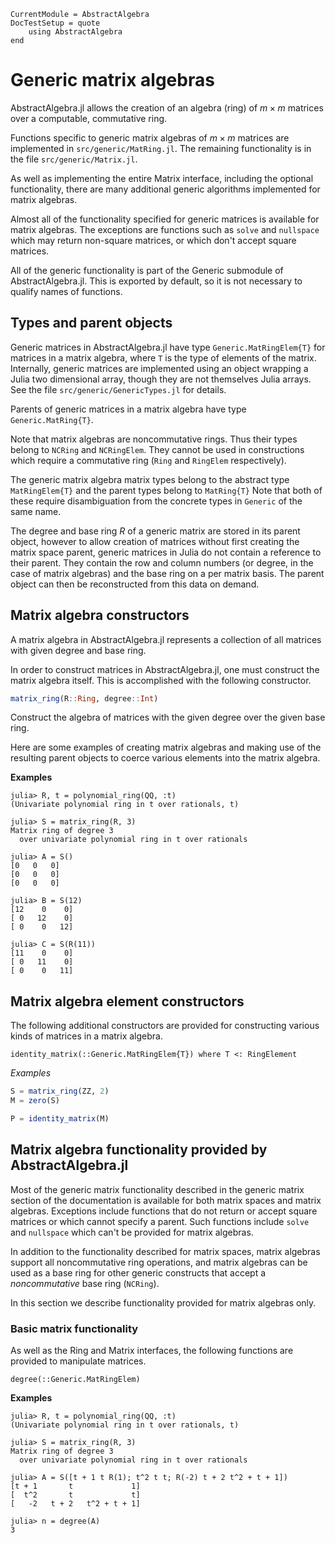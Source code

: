 ```@meta
CurrentModule = AbstractAlgebra
DocTestSetup = quote
    using AbstractAlgebra
end
```

# Generic matrix algebras

AbstractAlgebra.jl allows the creation of an algebra (ring) of $m\times m$ matrices over
a computable, commutative ring.

Functions specific to generic matrix algebras of $m\times m$ matrices are implemented in
`src/generic/MatRing.jl`. The remaining functionality is in the file
`src/generic/Matrix.jl`.

As well as implementing the entire Matrix interface, including the optional
functionality, there are many additional generic algorithms implemented for matrix
algebras.

Almost all of the functionality specified for generic matrices is available for matrix
algebras. The exceptions are functions such as `solve` and `nullspace` which may
return non-square matrices, or which don't accept square matrices.

All of the generic functionality is part of the Generic submodule of
AbstractAlgebra.jl. This is exported by default, so it is not necessary to qualify names
of functions.

## Types and parent objects

Generic matrices in AbstractAlgebra.jl have type `Generic.MatRingElem{T}` for matrices in
a matrix algebra, where `T` is the type of elements of the matrix. Internally, generic
matrices are implemented using an object wrapping a Julia two dimensional array, though
they are not themselves Julia arrays. See the file `src/generic/GenericTypes.jl` for
details.

Parents of generic matrices in a matrix algebra have type `Generic.MatRing{T}`.

Note that matrix algebras are noncommutative rings. Thus their types belong to `NCRing`
and `NCRingElem`. They cannot be used in constructions which require a commutative
ring (`Ring` and `RingElem` respectively).

The generic matrix algebra matrix types belong to the abstract type
`MatRingElem{T}` and the parent types belong to
 `MatRing{T}` Note that both of these require disambiguation from
the concrete types in `Generic` of the same name.

The degree and base ring $R$ of a generic matrix are stored in its parent object,
however to allow creation of matrices without first creating the matrix space parent,
generic matrices in Julia do not contain a reference to their parent. They contain the
row and column numbers (or degree, in the case of matrix algebras) and the base ring
on a per matrix basis. The parent object can then be reconstructed from this data on
demand.

## Matrix algebra constructors

A matrix algebra in AbstractAlgebra.jl represents a collection of all matrices with
given degree and base ring.

In order to construct matrices in AbstractAlgebra.jl, one must construct the
matrix algebra itself. This is accomplished with the following constructor.

```julia
matrix_ring(R::Ring, degree::Int)
```

Construct the algebra of matrices with the given degree over the given base ring.

Here are some examples of creating matrix algebras and making use of the
resulting parent objects to coerce various elements into the matrix algebra.

**Examples**

```jldoctest
julia> R, t = polynomial_ring(QQ, :t)
(Univariate polynomial ring in t over rationals, t)

julia> S = matrix_ring(R, 3)
Matrix ring of degree 3
  over univariate polynomial ring in t over rationals

julia> A = S()
[0   0   0]
[0   0   0]
[0   0   0]

julia> B = S(12)
[12    0    0]
[ 0   12    0]
[ 0    0   12]

julia> C = S(R(11))
[11    0    0]
[ 0   11    0]
[ 0    0   11]

```

## Matrix algebra element constructors

The following additional constructors are provided for constructing various
kinds of matrices in a matrix algebra.

```@docs
identity_matrix(::Generic.MatRingElem{T}) where T <: RingElement
```

*Examples*

```julia
S = matrix_ring(ZZ, 2)
M = zero(S)

P = identity_matrix(M)
```

## Matrix algebra functionality provided by AbstractAlgebra.jl

Most of the generic matrix functionality described in the generic matrix section of
the documentation is available for both matrix spaces and matrix algebras. Exceptions
include functions that do not return or accept square matrices or which cannot specify
a parent. Such functions include `solve` and `nullspace` which can't be provided for
matrix algebras.

In addition to the functionality described for matrix spaces, matrix algebras support
all noncommutative ring operations, and matrix algebras can be used as a base ring
for other generic constructs that accept a *noncommutative* base ring (`NCRing`).

In this section we describe functionality provided for matrix algebras only.

### Basic matrix functionality

As well as the Ring and Matrix interfaces, the following functions are provided to
manipulate matrices.

```@docs
degree(::Generic.MatRingElem)
```

**Examples**

```jldoctest
julia> R, t = polynomial_ring(QQ, :t)
(Univariate polynomial ring in t over rationals, t)

julia> S = matrix_ring(R, 3)
Matrix ring of degree 3
  over univariate polynomial ring in t over rationals

julia> A = S([t + 1 t R(1); t^2 t t; R(-2) t + 2 t^2 + t + 1])
[t + 1       t             1]
[  t^2       t             t]
[   -2   t + 2   t^2 + t + 1]

julia> n = degree(A)
3

```
